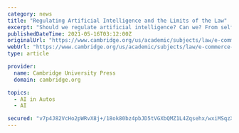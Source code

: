 ```yaml
---
category: news
title: "Regulating Artificial Intelligence and the Limits of the Law"
excerpt: "Should we regulate artificial intelligence? Can we? From self-driving cars and high-speed trading to algorithmic decision-making, the way we live, work, and play is increasingly dependent on AI systems that operate with diminishing human intervention."
publishedDateTime: 2021-05-16T03:12:00Z
originalUrl: "https://www.cambridge.org/us/academic/subjects/law/e-commerce-law/we-robots-regulating-artificial-intelligence-and-limits-law?format=PB"
webUrl: "https://www.cambridge.org/us/academic/subjects/law/e-commerce-law/we-robots-regulating-artificial-intelligence-and-limits-law?format=PB"
type: article

provider:
  name: Cambridge University Press
  domain: cambridge.org

topics:
  - AI in Autos
  - AI

secured: "v7p4J82VcHo2pWRvX8j+/18ok80bz4pbJD5tVGXbQMZ1L4Zqsehx/wxiMSqzXB2y2n/PPF/qLM8rsfr1nPoYCmxTUtWuuRDIbYf+iVklNh4t/CemtFv0g3X2rFZY7zLTL7qpfm2jdlc58qbjneZxmiMcJOSP9fC932xvxUqhzYIwK6r0cGujHWMEQdnFu7lGeW2YjkRyXpkg7oebxbddxzQB0Iux7JVQcH+A7KMiHFpKmGVFdck8ggH11rsCDhIMCcjzxzA3Th8RbjKrgTOpqBpi54JtN0vtUcGkSwe08fdJTvAheeaxF39KSRjmGdzNG2EUI18JHz3mCHGwvsPGWiKa/3kd/LqW9gcWKSpQKoA=;V1ebMHLm0CrTS49pM3QhRA=="
---
```


